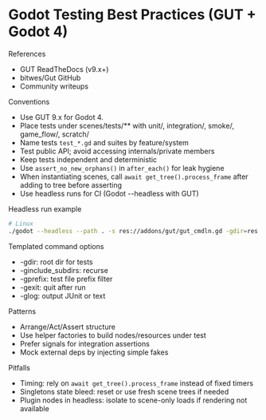 # Godot Testing Best Practices (GUT + Godot 4)

References
- GUT ReadTheDocs (v9.x+)
- bitwes/Gut GitHub
- Community writeups

Conventions
- Use GUT 9.x for Godot 4.
- Place tests under scenes/tests/** with unit/, integration/, smoke/, game_flow/, scratch/
- Name tests `test_*.gd` and suites by feature/system
- Test public API; avoid accessing internals/private members
- Keep tests independent and deterministic
- Use `assert_no_new_orphans()` in `after_each()` for leak hygiene
- When instantiating scenes, call `await get_tree().process_frame` after adding to tree before asserting
- Use headless runs for CI (Godot --headless with GUT)

Headless run example
```sh
# Linux
./godot --headless --path . -s res://addons/gut/gut_cmdln.gd -gdir=res://scenes/tests -ginclude_subdirs -gprefix="test_" -gexit
```

Templated command options
- -gdir: root dir for tests
- -ginclude_subdirs: recurse
- -gprefix: test file prefix filter
- -gexit: quit after run
- -glog: output JUnit or text

Patterns
- Arrange/Act/Assert structure
- Use helper factories to build nodes/resources under test
- Prefer signals for integration assertions
- Mock external deps by injecting simple fakes

Pitfalls
- Timing: rely on `await get_tree().process_frame` instead of fixed timers
- Singletons state bleed: reset or use fresh scene trees if needed
- Plugin nodes in headless: isolate to scene-only loads if rendering not available

